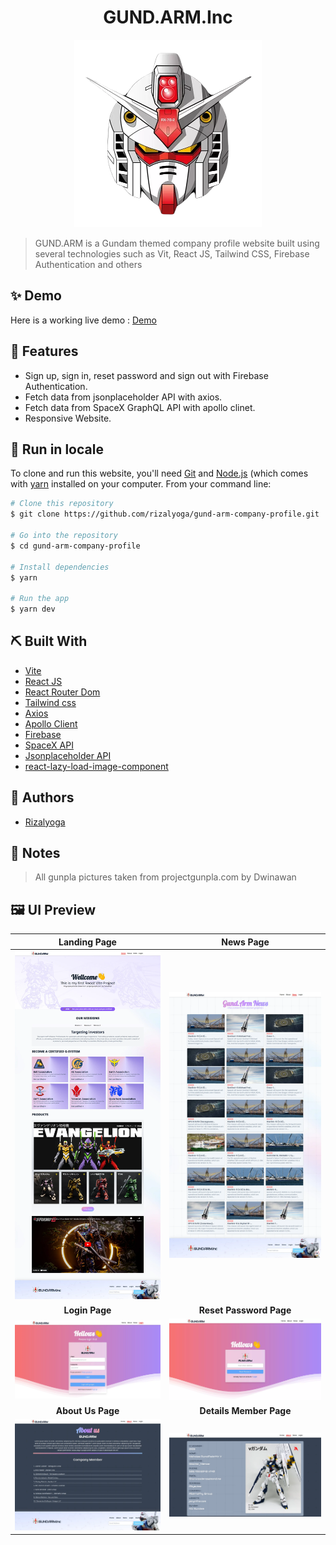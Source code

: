 <div align="center">

<!-- PROJECT LOGO -->

# GUND.ARM.Inc

<img src="src/assets/icons/loader-image.webp" width=300 height=300 alt="Logo" width="250" height="auto" />
</div>

> GUND.ARM is a Gundam themed company profile website built using several technologies such as Vit, React JS, Tailwind CSS, Firebase Authentication and others

## ✨ Demo

Here is a working live demo : [Demo](https://gund-arm.web.app/)

<!-- ## 🎥 Video Demo -->

## 🔮 Features

- Sign up, sign in, reset password and sign out with Firebase Authentication.
- Fetch data from jsonplaceholder API with axios.
- Fetch data from SpaceX GraphQL API with apollo clinet.
- Responsive Website.

## 🧰 Run in locale

To clone and run this website, you'll need [Git](https://git-scm.com) and [Node.js](https://nodejs.org/en/download/) (which comes with [yarn](https://yarnpkg.com/) installed on your computer. From your command line:

```bash
# Clone this repository
$ git clone https://github.com/rizalyoga/gund-arm-company-profile.git

# Go into the repository
$ cd gund-arm-company-profile

# Install dependencies
$ yarn

# Run the app
$ yarn dev

```

## ⛏️ Built With

- [Vite](https://vitejs.dev/)
- [React JS](https://reactjs.org/)
- [React Router Dom](https://reactrouter.com/)
- [Tailwind css](https://tailwindcss.com/)
- [Axios](https://github.com/axios/axios)
- [Apollo Client](https://www.apollographql.com/)
- [Firebase](https://firebase.google.com/)
- [SpaceX API](https://api.spacex.land/graphql/)
- [Jsonplaceholder API](https://jsonplaceholder.typicode.com/)
- [react-lazy-load-image-component](https://www.npmjs.com/package/react-lazy-load-image-component)

## 👤 Authors

- [Rizalyoga](https://github.com/rizalyoga/)

## 📝 Notes

> All gunpla pictures taken from projectgunpla.com by Dwinawan

## 🖼️ UI Preview

|            Landing Page             |               News Page               |
| :---------------------------------: | :-----------------------------------: |
| ![](src/assets/SS-UI/home-UI.webp)  |  ![](src/assets/SS-UI/news-UI.webp)   |
|         <b> Login Page</b>          |      <b>Reset Password Page</b>       |
| ![](src/assets/SS-UI/login-UI.webp) |   ![](src/assets/SS-UI/reset.webp)    |
|       <b> About Us Page </b>        |     <b> Details Member Page </b>      |
| ![](src/assets/SS-UI/about-UI.webp) | ![](src/assets/SS-UI/details-UI.webp) |

<!-- ## 🙊 Environment Variables

To run this project, you will need to add the following environment variables to your .env file

`REACT_APP_API_URL`

That contains the endpoint for the backend -->
